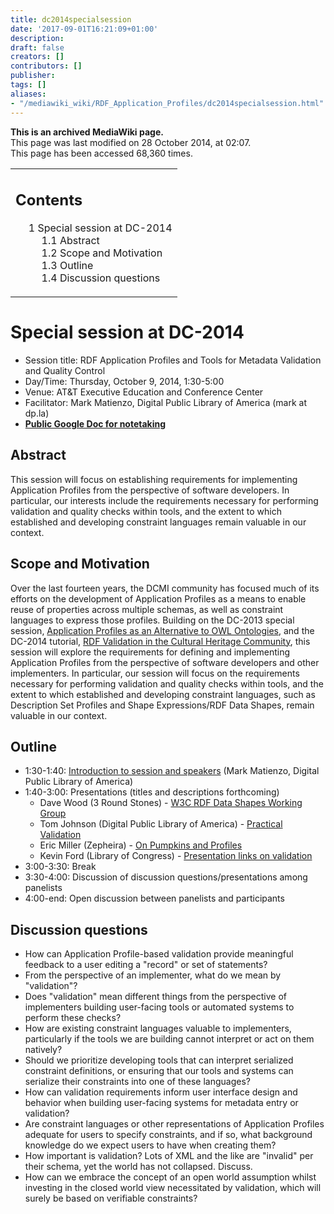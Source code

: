 ```yaml
---
title: dc2014specialsession
date: '2017-09-01T16:21:09+01:00'
description: 
draft: false
creators: []
contributors: []
publisher: 
tags: []
aliases:
- "/mediawiki_wiki/RDF_Application_Profiles/dc2014specialsession.html"
---
```


 **This is an archived MediaWiki page.**  
This page was last modified on 28 October 2014, at 02:07.  
This page has been accessed 68,360 times.

<table id="toc" class="toc">
  <tr>
    <td>
      <div id="toctitle">
        <h2>Contents</h2>
      </div>
      <ul>
        <li class="toclevel-1 tocsection-1">
          <a href="#Special_session_at_DC-2014"><span class="tocnumber">1</span> <span class="toctext">Special session at DC-2014</span></a>
          <ul>
            <li class="toclevel-2 tocsection-2"><a href="#Abstract"><span class="tocnumber">1.1</span> <span class="toctext">Abstract</span></a></li>
            <li class="toclevel-2 tocsection-3"><a href="#Scope_and_Motivation"><span class="tocnumber">1.2</span> <span class="toctext">Scope and Motivation</span></a></li>
            <li class="toclevel-2 tocsection-4"><a href="#Outline"><span class="tocnumber">1.3</span> <span class="toctext">Outline</span></a></li>
            <li class="toclevel-2 tocsection-5"><a href="#Discussion_questions"><span class="tocnumber">1.4</span> <span class="toctext">Discussion questions</span></a></li>
          </ul>
        </li>
      </ul>
    </td>
  </tr>
</table>

# Special session at DC-2014 

- Session title: RDF Application Profiles and Tools for Metadata Validation and Quality Control
- Day/Time: Thursday, October 9, 2014, 1:30-5:00
- Venue: AT&T Executive Education and Conference Center
- Facilitator: Mark Matienzo, Digital Public Library of America (mark at dp.la)
- **[Public Google Doc for notetaking](https://docs.google.com/document/d/1ExmMZCg5mApOzNAHvL4pDS_geHuoWcj26nNW3vmmiRM/edit)**

## Abstract 

This session will focus on establishing requirements for implementing Application Profiles from the perspective of software developers. In particular, our interests include the requirements necessary for performing validation and quality checks within tools, and the extent to which established and developing constraint languages remain valuable in our context.

## Scope and Motivation 

Over the last fourteen years, the DCMI community has focused much of its efforts on the development of Application Profiles as a means to enable reuse of properties across multiple schemas, as well as constraint languages to express those profiles. Building on the DC-2013 special session, [Application Profiles as an Alternative to OWL Ontologies](http://dcevents.dublincore.org/IntConf/index/pages/view/APaltOO), and the DC-2014 tutorial, [RDF Validation in the Cultural Heritage Community](/mediawiki_wiki/RDF_Application_Profiles/dc2014 "RDF Application Profiles/dc2014"), this session will explore the requirements for defining and implementing Application Profiles from the perspective of software developers and other implementers. In particular, our session will focus on the requirements necessary for performing validation and quality checks within tools, and the extent to which established and developing constraint languages, such as Description Set Profiles and Shape Expressions/RDF Data Shapes, remain valuable in our context.

## Outline 

- 1:30-1:40: [Introduction to session and speakers](https://docs.google.com/a/dp.la/presentation/d/1_PBUH2eC2HeH_PYsj51a_O9b6b81pMHvVItK7aynNXU/edit#slide=id.p) (Mark Matienzo, Digital Public Library of America)
- 1:40-3:00: Presentations (titles and descriptions forthcoming)
  - Dave Wood (3 Round Stones) - [W3C RDF Data Shapes Working Group](http://www.slideshare.net/3roundstones/w3c-data-shapes-working-group)
  - Tom Johnson (Digital Public Library of America) - [Practical Validation](http://bit.ly/dcmi14-rdf)
  - Eric Miller (Zepheira) - [On Pumpkins and Profiles](http://dcevents.dublincore.org/IntConf/dc-2014/paper/view/214/351)
  - Kevin Ford (Library of Congress) - [Presentation links on validation](http://3windmills.com/validation-links.html)
- 3:00-3:30: Break
- 3:30-4:00: Discussion of discussion questions/presentations among panelists
- 4:00-end: Open discussion between panelists and participants

## Discussion questions 

- How can Application Profile-based validation provide meaningful feedback to a user editing a "record" or set of statements?
- From the perspective of an implementer, what do we mean by "validation"?
- Does "validation" mean different things from the perspective of implementers building user-facing tools or automated systems to perform these checks?
- How are existing constraint languages valuable to implementers, particularly if the tools we are building cannot interpret or act on them natively?
- Should we prioritize developing tools that can interpret serialized constraint definitions, or ensuring that our tools and systems can serialize their constraints into one of these languages?
- How can validation requirements inform user interface design and behavior when building user-facing systems for metadata entry or validation?
- Are constraint languages or other representations of Application Profiles adequate for users to specify constraints, and if so, what background knowledge do we expect users to have when creating them?
- How important is validation? Lots of XML and the like are "invalid" per their schema, yet the world has not collapsed. Discuss.
- How can we embrace the concept of an open world assumption whilst investing in the closed world view necessitated by validation, which will surely be based on verifiable constraints?

